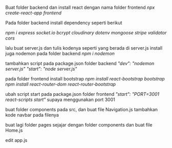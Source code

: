 Buat folder backend dan install react dengan nama folder frontend
*npx create-react-app frontend*

Pada folder backend install dependency seperti berikut

*npm i express socket.io bcrypt cloudinary dotenv mongoose stripe validator cors*

lalu buat server.js dan tulis kodenya seperti yang berada di server.js
install juga nodemon pada folder backend
*npm i nodemon*

tambahkan script pada package.json folder backend
*"dev": "nodemon server.js"*
*"start": "node server.js"*

pada folder frontend install bootstrap
*npm install react-bootstrap bootstrap*
*npm install react-router-dom react-router-bootstrap*

ubah script start pada package.json folder frontend
*"start": "PORT=3001 react-scripts start"*
supaya menggunakan port 3001

buat folder components pada src, dan buat file Navigation.js
tambahkan kode navbar pada filenya

buat lagi folder pages sejajar dengan folder components dan buat file Home.js

edit app.js